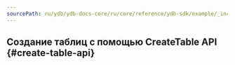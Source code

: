 ```yaml
---
sourcePath: ru/ydb/ydb-docs-core/ru/core/reference/ydb-sdk/example/_includes/steps/02_create_table.md
---
```


## Создание таблиц с помощью CrеateTable API {#create-table-api}
